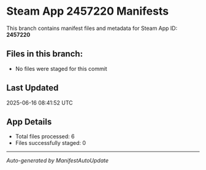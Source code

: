 # Steam App 2457220 Manifests

This branch contains manifest files and metadata for Steam App ID: **2457220**

## Files in this branch:
- No files were staged for this commit

## Last Updated
2025-06-16 08:41:52 UTC

## App Details
- Total files processed: 6
- Files successfully staged: 0

---
*Auto-generated by ManifestAutoUpdate*
